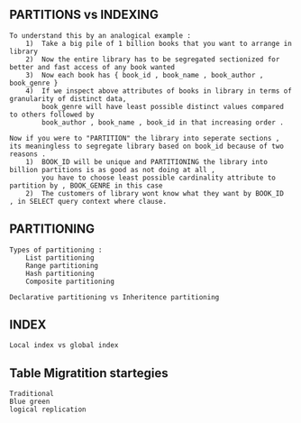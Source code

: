 
## PARTITIONS vs INDEXING
    To understand this by an analogical example :
        1)  Take a big pile of 1 billion books that you want to arrange in library
        2)  Now the entire library has to be segregated sectionized for better and fast access of any book wanted
        3)  Now each book has { book_id , book_name , book_author , book_genre } 
        4)  If we inspect above attributes of books in library in terms of granularity of distinct data,
            book_genre will have least possible distinct values compared to others followed by
            book_author , book_name , book_id in that increasing order .

    Now if you were to "PARTITION" the library into seperate sections , its meaningless to segregate library based on book_id because of two reasons .
        1)  BOOK_ID will be unique and PARTITIONING the library into billion partitions is as good as not doing at all , 
            you have to choose least possible cardinality attribute to partition by , BOOK_GENRE in this case
        2)  The customers of library wont know what they want by BOOK_ID  , in SELECT query context where clause.


## PARTITIONING 
    Types of partitioning :
        List partitioning
        Range partitioning
        Hash partitioning
        Composite partitioning
    
    Declarative partitioning vs Inheritence partitioning


## INDEX
    Local index vs global index




## Table Migratition startegies 
    Traditional
    Blue green
    logical replication